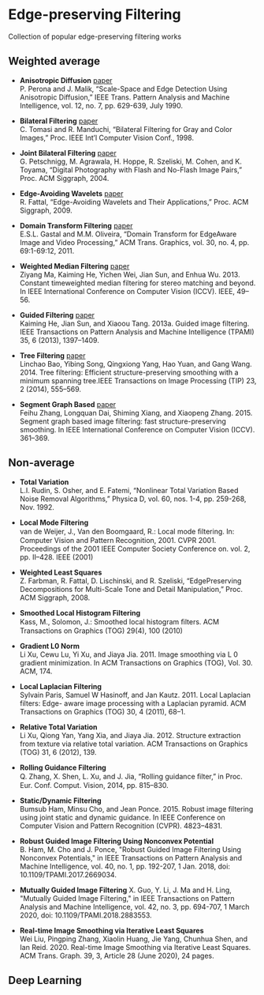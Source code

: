 # Edge-preserving Filtering

Collection of popular edge-preserving filtering works


## Weighted average

* __Anisotropic Diffusion__  [paper](https://tauruspet.med.yale.edu/staff/edm42/IUPUI-website/emorris.tar/emorris/emorris/TransportCourse2008/papers/AnistropicDiffusionImageFilterPeronaIEEETPAMI_1990.pdf)      
P. Perona and J. Malik, “Scale-Space and Edge Detection Using Anisotropic Diffusion,” IEEE Trans. Pattern Analysis and Machine Intelligence, vol. 12, no. 7, pp. 629-639, July 1990. 

* __Bilateral Filtering__  [paper](http://www.super.tka4.org/materials/lib/Articles-Books/Filters/Bilateral/tomasi98bilateral.pdf)   
C. Tomasi and R. Manduchi, “Bilateral Filtering for Gray and Color Images,” Proc. IEEE Int’l Computer Vision Conf., 1998. 

* __Joint Bilateral Filtering__  [paper](https://www.academia.edu/download/55335879/Digital_photography_with_flash_and_no-fl20171219-25886-1udhl51.pdf)     
G. Petschnigg, M. Agrawala, H. Hoppe, R. Szeliski, M. Cohen, and K. Toyama, “Digital Photography with Flash and No-Flash Image Pairs,” Proc. ACM Siggraph, 2004. 

* __Edge-Avoiding Wavelets__  [paper](http://citeseerx.ist.psu.edu/viewdoc/download?doi=10.1.1.205.8462&rep=rep1&type=pdf)    
R. Fattal, “Edge-Avoiding Wavelets and Their Applications,” Proc. ACM Siggraph, 2009. 

* __Domain Transform Filtering__  [paper](http://www.inf.ufrgs.br/~eslgastal/DomainTransform/Gastal_Oliveira_SIGGRAPH2011_Domain_Transform.pdf)    
E.S.L. Gastal and M.M. Oliveira, “Domain Transform for EdgeAware Image and Video Processing,” ACM Trans. Graphics, vol. 30, no. 4, pp. 69:1-69:12, 2011. 

* __Weighted Median Filtering__  [paper](https://www.cv-foundation.org/openaccess/content_iccv_2013/papers/Ma_Constant_Time_Weighted_2013_ICCV_paper.pdf)    
Ziyang Ma, Kaiming He, Yichen Wei, Jian Sun, and Enhua Wu. 2013. Constant timeweighted median filtering for stereo matching and beyond. In IEEE International Conference on Computer Vision (ICCV). IEEE, 49–56.

* __Guided Filtering__  [paper](https://citeseerx.ist.psu.edu/viewdoc/download?doi=10.1.1.649.2027&rep=rep1&type=pdf)    
Kaiming He, Jian Sun, and Xiaoou Tang. 2013a. Guided image filtering. IEEE Transactions on Pattern Analysis and Machine Intelligence (TPAMI) 35, 6 (2013), 1397–1409.

* __Tree Filtering__  [paper](http://linchaobao.github.io/treefilter/tip13treefilter_lowres.pdf)     
Linchao Bao, Yibing Song, Qingxiong Yang, Hao Yuan, and Gang Wang. 2014. Tree
filtering: Efficient structure-preserving smoothing with a minimum spanning tree.IEEE Transactions on Image Processing (TIP) 23, 2 (2014), 555–569.

* __Segment Graph Based__  [paper](http://openaccess.thecvf.com/content_iccv_2015/papers/Zhang_Segment_Graph_Based_ICCV_2015_paper.pdf)     
Feihu Zhang, Longquan Dai, Shiming Xiang, and Xiaopeng Zhang. 2015. Segment graph
based image filtering: fast structure-preserving smoothing. In IEEE International
Conference on Computer Vision (ICCV). 361–369.


## Non-average  

* __Total Variation__    
 L.I. Rudin, S. Osher, and E. Fatemi, “Nonlinear Total Variation Based Noise Removal Algorithms,” Physica D, vol. 60, nos. 1-4, pp. 259-268, Nov. 1992.

* __Local Mode Filtering__    
van de Weijer, J., Van den Boomgaard, R.: Local mode ﬁltering. In: Computer Vision and Pattern Recognition, 2001. CVPR 2001. Proceedings of the 2001 IEEE Computer Society Conference on. vol. 2, pp. II–428. IEEE (2001)

* __Weighted Least Squares__    
Z. Farbman, R. Fattal, D. Lischinski, and R. Szeliski, “EdgePreserving Decompositions for Multi-Scale Tone and Detail Manipulation,” Proc. ACM Siggraph, 2008. 

* __Smoothed Local Histogram Filtering__    
Kass, M., Solomon, J.: Smoothed local histogram ﬁlters. ACM Transactions on Graphics (TOG) 29(4), 100 (2010)

* __Gradient L0 Norm__   
Li Xu, Cewu Lu, Yi Xu, and Jiaya Jia. 2011. Image smoothing via L 0 gradient minimization. In ACM Transactions on Graphics (TOG), Vol. 30. ACM, 174.

* __Local Laplacian Filtering__   
Sylvain Paris, Samuel W Hasinoff, and Jan Kautz. 2011. Local Laplacian filters: Edge-
aware image processing with a Laplacian pyramid. ACM Transactions on Graphics
(TOG) 30, 4 (2011), 68–1.

* __Relative Total Variation__     
Li Xu, Qiong Yan, Yang Xia, and Jiaya Jia. 2012. Structure extraction from texture via relative total variation. ACM Transactions on Graphics (TOG) 31, 6 (2012), 139.

* __Rolling Guidance Filtering__     
 Q. Zhang, X. Shen, L. Xu, and J. Jia, “Rolling guidance ﬁlter,” in Proc. Eur. Conf. Comput. Vision, 2014, pp. 815–830. 

* __Static/Dynamic Filtering__    
Bumsub Ham, Minsu Cho, and Jean Ponce. 2015. Robust image filtering using joint
static and dynamic guidance. In IEEE Conference on Computer Vision and Pattern
Recognition (CVPR). 4823–4831.

* __Robust Guided Image Filtering Using Nonconvex Potential__     
B. Ham, M. Cho and J. Ponce, "Robust Guided Image Filtering Using Nonconvex Potentials," in IEEE Transactions on Pattern Analysis and Machine Intelligence, vol. 40, no. 1, pp. 192-207, 1 Jan. 2018, doi: 10.1109/TPAMI.2017.2669034.

* __Mutually Guided Image Filtering__
X. Guo, Y. Li, J. Ma and H. Ling, "Mutually Guided Image Filtering," in IEEE Transactions on Pattern Analysis and Machine Intelligence, vol. 42, no. 3, pp. 694-707, 1 March 2020, doi: 10.1109/TPAMI.2018.2883553.

* __Real-time Image Smoothing via Iterative Least Squares__     
Wei Liu, Pingping Zhang, Xiaolin Huang, Jie Yang, Chunhua Shen, and Ian Reid. 2020. Real-time Image Smoothing via Iterative Least Squares. ACM Trans. Graph. 39, 3, Article 28 (June 2020), 24 pages.



## Deep Learning

 
